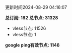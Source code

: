 更新时间2024-08-29 04:16:07

**总订阅: 182**
**总节点: 31328**
- vless节点: 11526
- vless节点: 1

**google ping有效节点: 1148**
